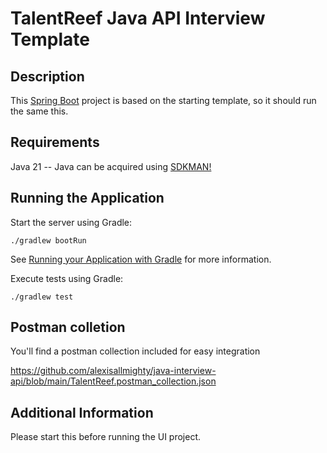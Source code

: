 # TalentReef Java API Interview Template

## Description

This [Spring Boot](https://spring.io/projects/spring-boot) project is based on the starting template, so it should run the same this.

## Requirements

Java 21 -- Java can be acquired using [SDKMAN!](https://sdkman.io/)

## Running the Application

Start the server using Gradle:

```shell
./gradlew bootRun
```

See [Running your Application with Gradle](https://docs.spring.io/spring-boot/docs/current/gradle-plugin/reference/htmlsingle/#running-your-application) for more information.

Execute tests using Gradle:

```shell
./gradlew test
```

## Postman colletion
You'll find a postman collection included for easy integration

https://github.com/alexisallmighty/java-interview-api/blob/main/TalentReef.postman_collection.json

## Additional Information

Please start this before running the UI project.
